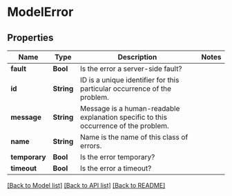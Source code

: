 # ModelError

## Properties
Name | Type | Description | Notes
------------ | ------------- | ------------- | -------------
**fault** | **Bool** | Is the error a server-side fault? | 
**id** | **String** | ID is a unique identifier for this particular occurrence of the problem. | 
**message** | **String** | Message is a human-readable explanation specific to this occurrence of the problem. | 
**name** | **String** | Name is the name of this class of errors. | 
**temporary** | **Bool** | Is the error temporary? | 
**timeout** | **Bool** | Is the error a timeout? | 

[[Back to Model list]](../README.md#documentation-for-models) [[Back to API list]](../README.md#documentation-for-api-endpoints) [[Back to README]](../README.md)



